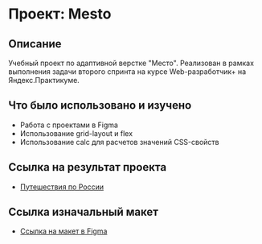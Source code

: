 # Проект: Mesto

## Описание

Учебный проект по адаптивной верстке "Место". Реализован в рамках выполнения задачи второго спринта на курсе Web-разработчик+ на Яндекс.Практикуме.

## Что было использовано и изучено
* Работа с проектами в Figma
* Использование grid-layout и flex
* Использование calc для расчетов значений CSS-свойств

## Ссылка на результат проекта

* [Путешествия по России](https://fedbka.github.io/mesto-project/index.html)
## Ссылка изначальный макет

* [Ссылка на макет в Figma](https://www.figma.com/file/2cn9N9jSkmxD84oJik7xL7/JavaScript.-Sprint-4?node-id=0%3A1)